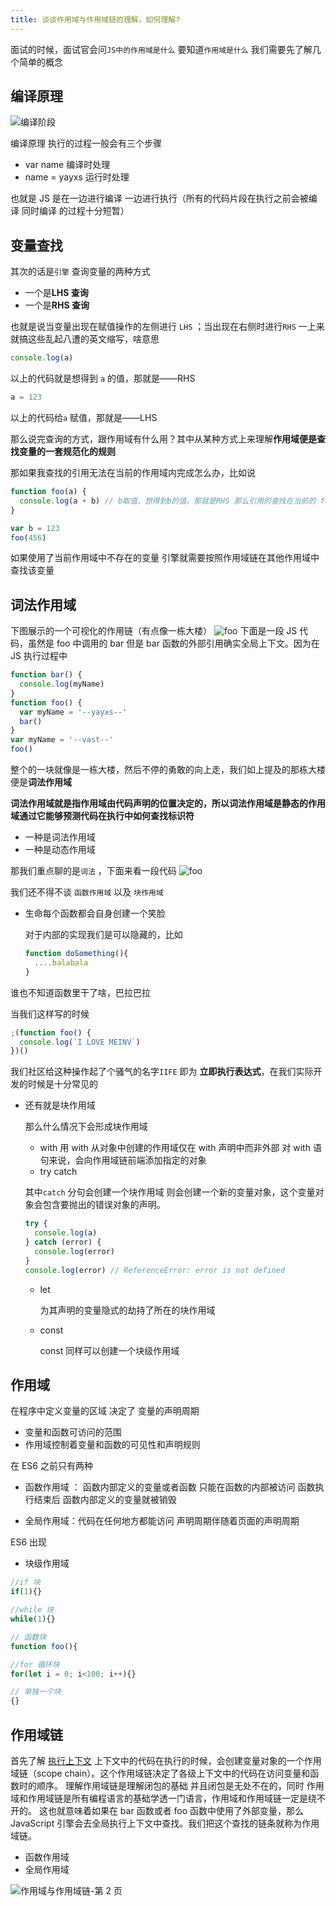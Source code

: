 ```yaml
---
title: 谈谈作用域与作用域链的理解，如何理解?
---
```


面试的时候，面试官会问`JS中的作用域是什么` 要知道`作用域是什么` 我们需要先了解几个简单的概念

## 编译原理

![编译阶段](https://cdn.jsdelivr.net/gh/yayxs/Pics/dontKownJS/%E7%BC%96%E8%AF%91%E9%98%B6%E6%AE%B5.svg)

编译原理 执行的过程一般会有三个步骤

- var name 编译时处理
- name = yayxs 运行时处理

也就是 JS 是在一边进行编译 一边进行执行（所有的代码片段在执行之前会被编译 同时编译 的过程十分短暂）

## 变量查找

其次的话是`引擎` 查询变量的两种方式

- 一个是**LHS 查询**
- 一个是**RHS 查询**

也就是说当变量出现在赋值操作的左侧进行 `LHS` ；当出现在右侧时进行`RHS` 一上来就搞这些乱起八遭的英文缩写，啥意思

```javascript
console.log(a)
```

以上的代码就是想得到 `a` 的值，那就是——RHS

```javascript
a = 123
```

以上的代码给`a` 赋值，那就是——LHS

那么说完查询的方式，跟作用域有什么用？其中从某种方式上来理解**作用域便是查找变量的一套规范化的规则**

那如果我查找的引用无法在当前的作用域内完成怎么办，比如说

```javascript
function foo(a) {
  console.log(a + b) // b取值，想得到b的值，那就是RHS 那么引用的查找在当前的 foo无法完成
}

var b = 123
foo(456)
```

如果使用了当前作用域中不存在的变量 引擎就需要按照作用域链在其他作用域中查找该变量

## 词法作用域

下图展示的一个可视化的作用链（有点像一栋大楼）
<img src="https://user-gold-cdn.xitu.io/2020/6/16/172bd9591dc641b6?w=464&h=411&f=png&s=9736" alt="foo">
下面是一段 JS 代码，虽然是 foo 中调用的 bar 但是 bar 函数的外部引用确实全局上下文。因为在 JS 执行过程中

```js
function bar() {
  console.log(myName)
}
function foo() {
  var myName = '--yayxs--'
  bar()
}
var myName = '--vast--'
foo()
```

整个的一块就像是一栋大楼，然后不停的勇敢的向上走，我们如上提及的那栋大楼便是**词法作用域**

**词法作用域就是指作用域由代码声明的位置决定的，所以词法作用域是静态的作用域通过它能够预测代码在执行中如何查找标识符**

- 一种是词法作用域
- 一种是动态作用域

那我们重点聊的是`词法` ，下面来看一段代码
<img src="https://user-gold-cdn.xitu.io/2020/6/16/172bda0752c43347?w=728&h=369&f=png&s=20385" alt="foo">

我们还不得不谈 `函数作用域` 以及 `块作用域`

- 生命每个函数都会自身创建一个笑脸

  对于内部的实现我们是可以隐藏的，比如

  ```javascript
  function doSomething(){
    ....balabala
  }
  ```

谁也不知道函数里干了啥，巴拉巴拉

当我们这样写的时候

```javascript
;(function foo() {
  console.log(`I LOVE MEINV`)
})()
```

我们社区给这种操作起了个骚气的名字`IIFE` 即为 **立即执行表达式**，在我们实际开发的时候是十分常见的

- 还有就是块作用域

  那么什么情况下会形成块作用域

  - with 用 with 从对象中创建的作用域仅在 with 声明中而非外部 对 with 语句来说，会向作用域链前端添加指定的对象
  - try catch

  其中`catch` 分句会创建一个块作用域 则会创建一个新的变量对象，这个变量对象会包含要抛出的错误对象的声明。

  ```javascript
  try {
    console.log(a)
  } catch (error) {
    console.log(error)
  }
  console.log(error) // ReferenceError: error is not defined
  ```

  - let

    为其声明的变量隐式的劫持了所在的块作用域

  - const

    const 同样可以创建一个块级作用域

## 作用域

在程序中定义变量的区域 决定了 变量的声明周期

- 变量和函数可访问的范围
- 作用域控制着变量和函数的可见性和声明规则

在 ES6 之前只有两种

- 函数作用域 ： 函数内部定义的变量或者函数 只能在函数的内部被访问 函数执行结束后 函数内部定义的变量就被销毁

- 全局作用域：代码在任何地方都能访问 声明周期伴随着页面的声明周期

ES6 出现

- 块级作用域

```js
//if 块
if(1){}

//while 块
while(1){}

// 函数块
function foo(){

//for 循环块
for(let i = 0; i<100; i++){}

// 单独一个块
{}
```

## 作用域链

首先了解 [执行上下文](./context.md) 上下文中的代码在执行的时候，会创建变量对象的一个作用域链（scope chain）。这个作用域链决定了各级上下文中的代码在访问变量和函数时的顺序。
理解作用域链是理解闭包的基础 并且闭包是无处不在的，同时 作用域和作用域链是所有编程语言的基础学透一门语言，作用域和作用域链一定是绕不开的。
这也就意味着如果在 bar 函数或者 foo 函数中使用了外部变量，那么 JavaScript 引擎会去全局执行上下文中查找。我们把这个查找的链条就称为作用域链。

- 函数作用域
- 全局作用域

![作用域与作用域链-第 2 页](https://cdn.jsdelivr.net/gh/yayxs/Pics/dontKownJS/%E4%BD%9C%E7%94%A8%E5%9F%9F%E4%B8%8E%E4%BD%9C%E7%94%A8%E5%9F%9F%E9%93%BE-%E7%AC%AC%202%20%E9%A1%B5.svg)
